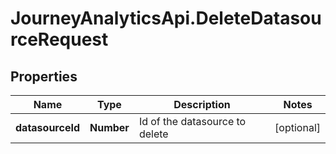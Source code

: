 # JourneyAnalyticsApi.DeleteDatasourceRequest

## Properties

Name | Type | Description | Notes
------------ | ------------- | ------------- | -------------
**datasourceId** | **Number** | Id of the datasource to delete | [optional] 


